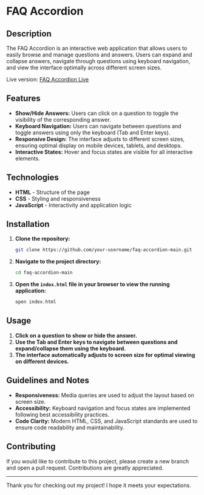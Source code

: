 # FAQ Accordion

## Description

The FAQ Accordion is an interactive web application that allows users to easily browse and manage questions and answers. Users can expand and collapse answers, navigate through questions using keyboard navigation, and view the interface optimally across different screen sizes.

Live version: [FAQ Accordion Live](https://matpawluk.github.io/faq-accordion-main/)

## Features

- **Show/Hide Answers:** Users can click on a question to toggle the visibility of the corresponding answer.
- **Keyboard Navigation:** Users can navigate between questions and toggle answers using only the keyboard (Tab and Enter keys).
- **Responsive Design:** The interface adjusts to different screen sizes, ensuring optimal display on mobile devices, tablets, and desktops.
- **Interactive States:** Hover and focus states are visible for all interactive elements.

## Technologies

- **HTML** - Structure of the page
- **CSS** - Styling and responsiveness
- **JavaScript** - Interactivity and application logic

## Installation

1. **Clone the repository:**

   ```bash
   git clone https://github.com/your-username/faq-accordion-main.git
   ```

2. **Navigate to the project directory:**

   ```bash
   cd faq-accordion-main
   ```

3. **Open the `index.html` file in your browser to view the running application:**

   ```bash
   open index.html
   ```

## Usage

1. **Click on a question to show or hide the answer.**
2. **Use the Tab and Enter keys to navigate between questions and expand/collapse them using the keyboard.**
3. **The interface automatically adjusts to screen size for optimal viewing on different devices.**

## Guidelines and Notes

- **Responsiveness:** Media queries are used to adjust the layout based on screen size.
- **Accessibility:** Keyboard navigation and focus states are implemented following best accessibility practices.
- **Code Clarity:** Modern HTML, CSS, and JavaScript standards are used to ensure code readability and maintainability.

## Contributing

If you would like to contribute to this project, please create a new branch and open a pull request. Contributions are greatly appreciated.

---

Thank you for checking out my project! I hope it meets your expectations.

